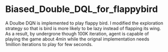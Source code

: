 # Biased_Double_DQL_for_flappybird

A Doulbe DQN is implemented to play flappy bird. I modified the exploration strategy so that is bird is more likely to be lazy instead of flapping its wing. As a result, by undergrone though 100K iteration, agent is capable of playing the game about 4min while the orignal implementation needs 1million iterations to play for few seconds.
